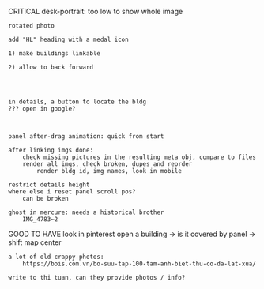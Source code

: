 CRITICAL
    desk-portrait: too low to show whole image

    rotated photo

    add "HL" heading with a medal icon

    1) make buildings linkable
    
    2) allow to back forward




    in details, a button to locate the bldg
    ??? open in google?


    
    panel after-drag animation: quick from start

    after linking imgs done:
        check missing pictures in the resulting meta obj, compare to files
        render all imgs, check broken, dupes and reorder
            render bldg id, img names, look in mobile

    restrict details height
    where else i reset panel scroll pos?
        can be broken

    ghost in mercure: needs a historical brother
        IMG_4783~2
GOOD TO HAVE
    look in pinterest
    open a building -> is it covered by panel -> shift map center















    a lot of old crappy photos:
        https://bois.com.vn/bo-suu-tap-100-tam-anh-biet-thu-co-da-lat-xua/

    write to thi tuan, can they provide photos / info?